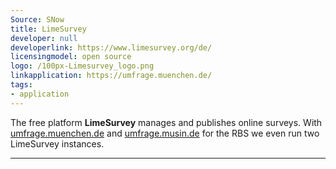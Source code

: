 ```yaml
---
Source: SNow
title: LimeSurvey
developer: null
developerlink: https://www.limesurvey.org/de/
licensingmodel: open source
logo: /100px-Limesurvey_logo.png
linkapplication: https://umfrage.muenchen.de/
tags:
- application
---
```

The free platform __LimeSurvey__ manages and publishes online surveys.
With [umfrage.muenchen.de](https://umfrage.muenchen.de) and [umfrage.musin.de](https://umfrage.musin.de/) for the RBS we even run two LimeSurvey instances.


---

